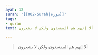 ```yaml
---
ayah: 12
surah: '[[002-Surah|سورة]]'
tags:
- quran
text: ألا إنهم هم المفسدون ولكن لا يشعرون

---
```

> ألا إنهم هم المفسدون ولكن لا يشعرون

